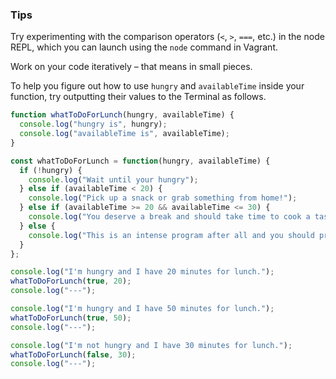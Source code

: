 ### Tips

Try experimenting with the comparison operators (`<`, `>`, `===`, etc.) in the node REPL, which you can launch using the `node` command in Vagrant.

Work on your code iteratively – that means in small pieces. 

To help you figure out how to use `hungry` and `availableTime` inside your function, try outputting their values to the Terminal as follows.
```javascript
function whatToDoForLunch(hungry, availableTime) {
  console.log("hungry is", hungry);
  console.log("availableTime is", availableTime);
}
```
```javascript
const whatToDoForLunch = function(hungry, availableTime) {
  if (!hungry) {
    console.log("Wait until your hungry");
  } else if (availableTime < 20) {
    console.log("Pick up a snack or grab something from home!");
  } else if (availableTime >= 20 && availableTime <= 30) {
    console.log("You deserve a break and should take time to cook a tasty meal!");
  } else {
    console.log("This is an intense program after all and you should probably reconsider taking a long lunch");
  }
};

console.log("I'm hungry and I have 20 minutes for lunch.");
whatToDoForLunch(true, 20);
console.log("---");

console.log("I'm hungry and I have 50 minutes for lunch.");
whatToDoForLunch(true, 50);
console.log("---");

console.log("I'm not hungry and I have 30 minutes for lunch.");
whatToDoForLunch(false, 30);
console.log("---");
```